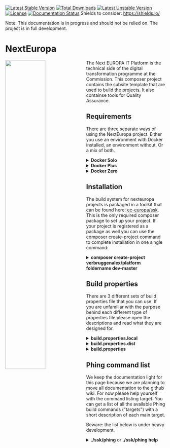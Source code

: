 [![Latest Stable Version](https://poser.pugx.org/drush/drush/v/stable.png)](https://packagist.org/packages/drush/drush) [![Total Downloads](https://poser.pugx.org/drush/drush/downloads.png)](https://packagist.org/packages/drush/drush) [![Latest Unstable Version](https://poser.pugx.org/drush/drush/v/unstable.png)](https://packagist.org/packages/drush/drush) [![License](https://poser.pugx.org/drush/drush/license.png)](https://packagist.org/packages/drush/drush) [![Documentation Status](https://readthedocs.org/projects/drush/badge/?version=master)](https://readthedocs.org/projects/drush/?badge=master)
Shields to consider: https://shields.io/

Note: This documentation is in progress and should not be relied on. The project is in full development.

# NextEuropa
<img align="left" width="50%" src="https://ec.europa.eu/info/sites/info/themes/europa/images/svg/logo/logo--en.svg" />

<p>The Next EUROPA IT Platform is the technical side of the digital
transformation programme at the Commission. This composer project
contains the subsite template that are used to build the projects. It
also containse tools for Quality Assurance.</p>

## Requirements
There are three separate ways of using the NextEuropa project. Either
you use an environment with Docker installed, an environment without.
Or a mix of both.
  
<details><summary><b>Docker Solo</b></summary>

This requirement for docker only requires docker in docker support.
The configuration to accomplish this is complicated and if implemented
incorrectly can give you problems. We recommend this approach only
for seasond docker users.<br>*Required components*:
[Docker](https://docs.docker.com/engine/installation/linux/docker-ce/centos/)
</details>
<details><summary><b>Docker Plus</b></summary>

Instead of having the absolute minimal requirement you can install the
host level components Composer and Phing on the non-docker environment.
Then this can spin up the docker containers for you without having to
configure a complicated docker installation.<br>*Required components*:
[Composer](https://getcomposer.org/),
[Phing](https://packagist.org/packages/phing/phing),
[Docker](https://docs.docker.com/engine/installation/linux/docker-ce/centos/)
</details>
<details><summary><b>Docker Zero</b></summary>

If you are not interested in the advantages that the starterkit can give
you with the provided docker images you can keep a normal host only setup.
But it is very much recommended to use docker as it will give you
everything you need.<br>*Required components*:
[Composer](https://getcomposer.org/),
[LAMP Stack](https://www.digitalocean.com/community/tutorials/how-to-install-linux-apache-mysql-php-lamp-stack-on-centos-7)
</details>

## Installation
The build system for nexteuropa projects is packaged in a toolkit that can
be found here: [ec-europa/ssk](https://github.com/ec-europa/ssk). This is
the only required composer package to set up your project. If your project
is registered as a package as well you can use the composer create-project
command to complete installation in one single command:

<details><summary><b>composer create-project verbruggenalex/platform foldername dev-master</b></summary>

This command will clone the repository and run composer install on the project.
That command will itself call another composer install by the usage of the
composer hooks. This hook will install the toolkit at a separate location to
avoid any alterations to be made to the dependencies and/or build system.
Everything can be altered through your own extensions. You will be asked to
remove or keep the VCS files after checking out your project. For development
purposes you should NOT agree to remove these files. Only for purposes like
deployments this can be useful.
</details>

## Build properties
There are 3 different sets of build properties file that you can use. If you
are unfamiliar with the purpose behind each different type of properties file
please open the descriptions and read what they are designed for.

<details><summary><b>build.properties.local</b>
<!-- Keepit simple for now
  <sup align="right">
    <code>never commit</code>
  </sup>
-->
</summary>

This file will contain configuration which is unique to your development
environment. It is useful for specifying your database credentials and the
username and password of the Drupal admin user so they can be used during the
installation. Next to credentials you have many development settings that you
can change to your liking. Because these settings are personal they should
not be shared with the rest of the team. Make sure you never commit this file.
</details>
<details><summary>
    <b>build.properties.dist</b><br>
<!-- Keepit simple for now
    <sup>
      <code>never alter</code> 
      <code>always commit</code>
      </sup>
-->
  </summary>

This properties file contains the default settings and acts as a loading and
documentation file for the system to work correctly. Any time you install the
toolkit it will be copied to your repository root. Even though it is a template
you should not remove this file, but commmit it to your repository. The reason
for this is that it allows you to easily check the version of the toolkit and
what new properties were introduced or deprecated.
</details>
<details><summary><b>build.properties</b><br>
<!-- Keepit simple for now
  <sup>
    <code>always commit</code> 
    <code>no credentials</code><br>
    <code>no environments</code> 
    <code>needed for builds</code>
  </sup>
-->
</summary>

Always commit this file to your repository. This file is required for all
NextEuropa projects. Without it your build system will fail with a build
exception. It must contain a minimum set of properties, like project.id, etc.
A list of required properties is still to be delivered. Aside from the
required properties you can add any other properties that are project
specific and do not contain any credentials.
</details>

## Phing command list
We keep the documentation light for this page because we are planning to
move all documentation to the github wiki. For now please help yourself
with the command listing target. You can get a list of all the available
Phing build commands ("targets") with a short description of each main
target.

Beware: the list below is under heavy development.

<details><summary><b>./ssk/phing</b> or <b>./ssk/phing help</b></summary>

```
Main targets:
-------------------------------------------------------------------------------
 build-clean          Build local version of subsite with a clean install.
 build-clone          Build local version of subsite with production data.
 build-code           Build local version of subsite without install.
 build-keep           Build local version of subsite with backup and restore.
 build-release        Build subsite source code release package.
 build-tests          Build subsite tests code release package.
 docker-compose-down  Trash docker project.
 docker-compose-stop  Stop docker project.
 docker-compose-up    Start docker project.
 help                 The default target used when no arguments have been given.
 help_xml.help        The default target used when no arguments have been given.
 link-docroot         Create symlink from build to docroot.
 subsite-install      Install the subsite.
 test-run-behat       Refresh configuration and run behat scenarios.
 test-run-phpcs       Refresh configuration and run phpcs review.
 test-run-qa          Refresh configuration and run qa review.

Subtargets:
-------------------------------------------------------------------------------
 dist-composer-install
 dist-copy-resources
 dist-delete
 dist-make
 drush-create-files-dirs
 drush-dl-rr
 drush-enable-solr
 drush-make-no-core
 drush-rebuild-node-access
 drush-regenerate-settings
 drush-registry-rebuild
 drush-site-install
 drush-sql-create
 drush-sql-drop
 drush-sql-dump
 drush-sql-import
 platform-composer-install
 platform-delete
 platform-download
 platform-link-resources
 platform-make
 platform-unpack
 platform-update-htaccess
 starterkit-build-docs
 starterkit-copy-templates
 starterkit-link-binary
 starterkit-upgrade
 subsite-composer-install
 subsite-create-directories
 subsite-database-download
 subsite-database-import
 subsite-database-wget
 subsite-modules-devel-dl
 subsite-modules-devel-en
 subsite-modules-devel-mf
 subsite-modules-install-en
 subsite-setup-files-directory
 subsite-site-backup
 subsite-site-restore
 test-behat-exec
 test-behat-setup
 test-behat-setup-link
 test-phpcs-exec
 test-phpcs-setup
 test-phpcs-setup-prepush
 test-qa-exec
```
</details>
